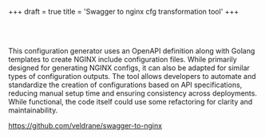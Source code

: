 +++
draft = true
title = 'Swagger to nginx cfg transformation tool'
+++

<br><br>

This configuration generator uses an OpenAPI definition along with Golang templates to create NGINX include configuration files. While primarily designed for generating NGINX configs, it can also be adapted for similar types of configuration outputs. The tool allows developers to automate and standardize the creation of configurations based on API specifications, reducing manual setup time and ensuring consistency across deployments. While functional, the code itself could use some refactoring for clarity and maintainability.


https://github.com/veldrane/swagger-to-nginx